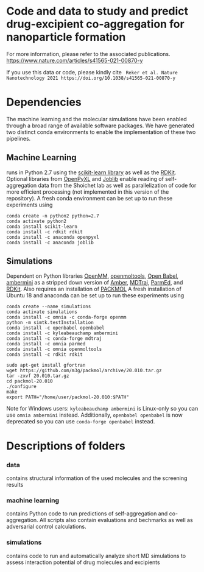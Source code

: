 # Code and data to study and predict drug-excipient co-aggregation for nanoparticle formation

For more information, please refer to the associated publications.
https://www.nature.com/articles/s41565-021-00870-y

If you use this data or code, please kindly cite ` Reker et al. Nature Nanotechnology 2021 https://doi.org/10.1038/s41565-021-00870-y`

# Dependencies

The machine learning and the molecular simulations have been enabled through a broad range of available software packages. 
We have generated two distinct conda environments to enable the implementation of these two pipelines.

## Machine Learning
runs in Python 2.7 using the [scikit-learn library](https://scikit-learn.org/) as well as the [RDKit](http://rdkit.org/). 
Optional libraries from
[OpenPyXL](https://openpyxl.readthedocs.io/en/stable/) and [Joblib](https://joblib.readthedocs.io/en/latest/) enable
reading of self-aggregation data from the Shoichet lab as well as parallelization of code for more efficient processing 
(not implemented in this version of the repository). 
A fresh conda environment can be set up to run these experiments using


```
conda create -n python2 python=2.7 
conda activate python2 
conda install scikit-learn
conda install -c rdkit rdkit
conda install -c anaconda openpyxl
conda install -c anaconda joblib
```

## Simulations

Dependent on Python libraries [OpenMM](http://openmm.org/), [openmoltools](https://github.com/choderalab/openmoltools), [Open Babel](http://openbabel.org/), 
[ambermini](https://github.com/choderalab/ambermini) as a stripped down version of [Amber](http://ambermd.org/),
[MDTraj](http://mdtraj.org/), [ParmEd](http://parmed.github.io/ParmEd), and [RDKit](http://rdkit.org/). 
Also requires an installation of [PACKMOL](http://m3g.iqm.unicamp.br/packmol/home.shtml) 
A fresh installation of Ubuntu 18 and anaconda can be set up to run these experiments using

```
conda create --name simulations
conda activate simulations
conda install -c omnia -c conda-forge openmm
python -m simtk.testInstallation
conda install -c openbabel openbabel
conda install -c kyleabeauchamp ambermini
conda install -c conda-forge mdtraj
conda install -c omnia parmed
conda install -c omnia openmoltools
conda install -c rdkit rdkit

sudo apt-get install gfortran
wget https://github.com/m3g/packmol/archive/20.010.tar.gz
tar -zxvf 20.010.tar.gz 
cd packmol-20.010 
./configure
make
export PATH="/home/user/packmol-20.010:$PATH"
```

Note for Windows users: `kyleabeauchamp ambermini` is Linux-only so you can use `omnia ambermini` instead. Additionally, `openbabel openbabel` is now deprecated so you can use `conda-forge openbabel` instead.


# Descriptions of folders

###  data 
contains structural information of the used molecules and the screening results

### machine learning 
contains Python code to run predictions of self-aggregation and co-aggregation. All scripts also contain evaluations and bechmarks as well as adversarial control calculations.

### simulations 
contains code to run and automatically analyze short MD simulations to assess interaction potential of drug molecules and excipients
